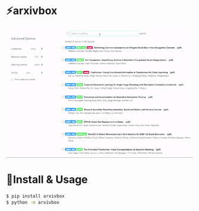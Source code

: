 # ⚡arxivbox

<img src="demo.gif" width="800"/>

# 💬Install & Usage

```bash
$ pip install arxivbox
$ python -m arxivbox
```
